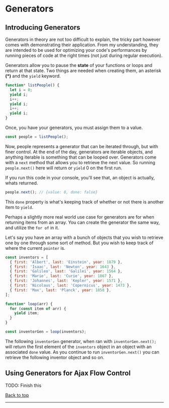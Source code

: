 # Generators

## Introducing Generators

Generators in theory are not too difficult to explain, the tricky part however comes with demonstrating their application. From my understanding, they are intended to be used for optimizing your code's performances by running pieces of code at the right times (not just during regular execution).

Generators allow you to pause the **state** of your functions or loops and return at that state. Two things are needed when creating them, an asterisk **(*)** and the `yield` keyword.

``` javascript
function* listPeople() {
  let i = 0;
  yield i;
  i++;
  yield i;
  i++;
  yield i;
}
```

 Once, you have your generators, you must assign them to a value.

 ``` javascript
const people = listPeople();
 ```

Now, people represents a generator that can be iterated through, but with finer control. At the end of the day, generators are iterable objects, and anything iterable is something that can be looped over. Generators come with a `next` method that allows you to retrieve the next value. So running `people.next()` here will return or `yield` 0 on the first run.

If you run this code in your console, you'll see that, an object is actually, whats returned.

``` javascript
people.next(); // {value: 0, done: false}
```

This `done` property is what's keeping track of whether or not there is another item to `yield`.

Perhaps a slightly more real world use case for generators are for when returning items from an array. You can create the generator the same way, and utilize the `for of` in it.

Let's say you have an array with a bunch of objects that you wish to retrieve one by one through some sort of method. But you wish to keep track of where the current `pointer` is.

``` javascript
const inventors = [
  { first: 'Albert', last: 'Einstein', year: 1879 },
  { first: 'Isaac', last: 'Newton', year: 1643 },
  { first: 'Galileo', last: 'Galilei', year: 1564 },
  { first: 'Marie', last: 'Curie', year: 1867 },
  { first: 'Johannes', last: 'Kepler', year: 1571 },
  { first: 'Nicolaus', last: 'Copernicus', year: 1473 },
  { first: 'Max', last: 'Planck', year: 1858 },
];

function* loop(arr) {
  for (const item of arr) {
    yield item;
  }
}

const inventorGen = loop(inventors);
```

The following `inventorGen` generator, when ran with `inventorGen.next();` will return the first element of the `inventors` object in an object with an associated `done` value. As you continue to run `inventorGen.next()` you can retrieve the following inventor object and so on.

## Using Generators for Ajax Flow Control

TODO: Finish this

[Back to top](#top)
**********
